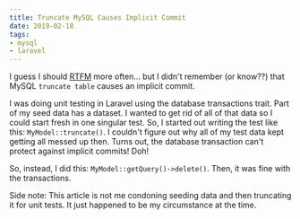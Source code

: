 ```yaml
---
title: Truncate MySQL Causes Implicit Commit
date: 2019-02-18
tags:
- mysql
- laravel
---
```

I guess I should [RTFM](https://dev.mysql.com/doc/refman/8.0/en/implicit-commit.html) more often... but I didn't remember (or know??) that MySQL `truncate table` causes an implicit commit.

<!--more-->

I was doing unit testing in Laravel using the database transactions trait.  Part of my seed data has a dataset. I wanted to get rid of all of that data so I could start fresh in one singular test.  So, I started out writing the test like this: `MyModel::truncate()`.  I couldn't figure out why all of my test data kept getting all messed up then.  Turns out, the database transaction can't protect against implicit commits! Doh!

So, instead, I did this: `MyModel::getQuery()->delete()`.  Then, it was fine with the transactions.

Side note: This article is not me condoning seeding data and then truncating it for unit tests. It just happened to be my circumstance at the time.